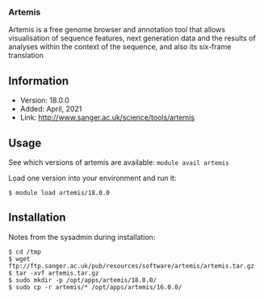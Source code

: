 ### Artemis
Artemis is a free genome browser and annotation tool that allows visualisation of sequence features, next generation data and the results of analyses within the context of the sequence, and also its six-frame translation

## Information
* Version: 18.0.0
* Added: April, 2021
* Link: http://www.sanger.ac.uk/science/tools/artemis



## Usage 
See which versions of artemis are available:
  ` module avail artemis  `

Load one version into your environment and run it:
```
$ module load artemis/18.0.0
```

 ## Installation
Notes from the sysadmin during installation:


```
$ cd /tmp
$ wget ftp://ftp.sanger.ac.uk/pub/resources/software/artemis/artemis.tar.gz
$ tar -xvf artemis.tar.gz 
$ sudo mkdir -p /opt/apps/artemis/18.0.0/
$ sudo cp -r artemis/* /opt/apps/artemis/16.0.0/

```
